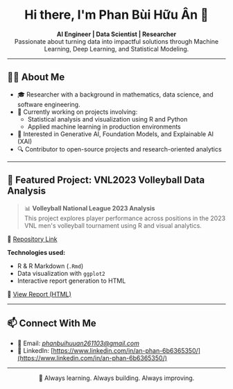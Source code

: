 <!-- GitHub Profile README -->

<h1 align="center">Hi there, I'm Phan Bùi Hữu Ân 👋</h1>

<p align="center">
  <b>AI Engineer | Data Scientist | Researcher</b><br>
  Passionate about turning data into impactful solutions through Machine Learning, Deep Learning, and Statistical Modeling.
</p>

---

## 👨‍💻 About Me

- 🎓 Researcher with a background in mathematics, data science, and software engineering.
- 📌 Currently working on projects involving:
  - Statistical analysis and visualization using R and Python
  - Applied machine learning in production environments
- 🧠 Interested in Generative AI, Foundation Models, and Explainable AI (XAI)
- 🔍 Contributor to open-source projects and research-oriented analytics

---

## 📂 Featured Project: VNL2023 Volleyball Data Analysis

> 📊 **Volleyball National League 2023 Analysis**  
> This project explores player performance across positions in the 2023 VNL men's volleyball tournament using R and visual analytics.

🔗 [Repository Link](https://github.com/huuan26/TKNC)

**Technologies used:**
- R & R Markdown (`.Rmd`)
- Data visualization with `ggplot2`
- Interactive report generation to HTML

📄 [View Report (HTML)](https://github.com/huuan26/TKNC/blob/main/VNL2023.html)

---


## 📫 Connect With Me

- 📧 Email: *phanbuihuuan261103@gmail.com*
- 💼 LinkedIn: [https://www.linkedin.com/in/an-phan-6b6365350/](https://www.linkedin.com/in/an-phan-6b6365350/)

---

<p align="center">
  🚀 Always learning. Always building. Always improving.
</p>
